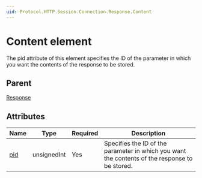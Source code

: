 ```yaml
---
uid: Protocol.HTTP.Session.Connection.Response.Content
---
```


# Content element

The pid attribute of this element specifies the ID of the parameter in which you want the contents of the response to be stored.

## Parent

[Response](xref:Protocol.HTTP.Session.Connection.Response)

## Attributes

|Name|Type|Required|Description|
|--- |--- |--- |--- |
|[pid](xref:Protocol.HTTP.Session.Connection.Response.Content-pid)|unsignedInt|Yes|Specifies the ID of the parameter in which you want the contents of the response to be stored.|
